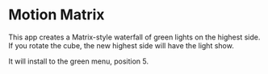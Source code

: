 # Motion Matrix

This app creates a Matrix-style waterfall of green lights on the highest side. If you rotate the 
cube, the new highest side will have the light show.

It will install to the green menu, position 5.
